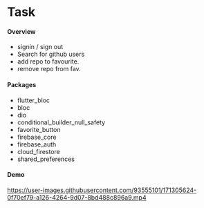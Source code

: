 # Task
#### Overview

- signin / sign out
- Search for github users
- add repo to favourite.
- remove repo from fav.


#### Packages
- flutter_bloc
- bloc
-  dio
-  conditional_builder_null_safety
-  favorite_button
-  firebase_core
-  firebase_auth
-  cloud_firestore
-  shared_preferences

#### Demo
https://user-images.githubusercontent.com/93555101/171305624-0f70ef79-a126-4264-9d07-8bd488c896a9.mp4

